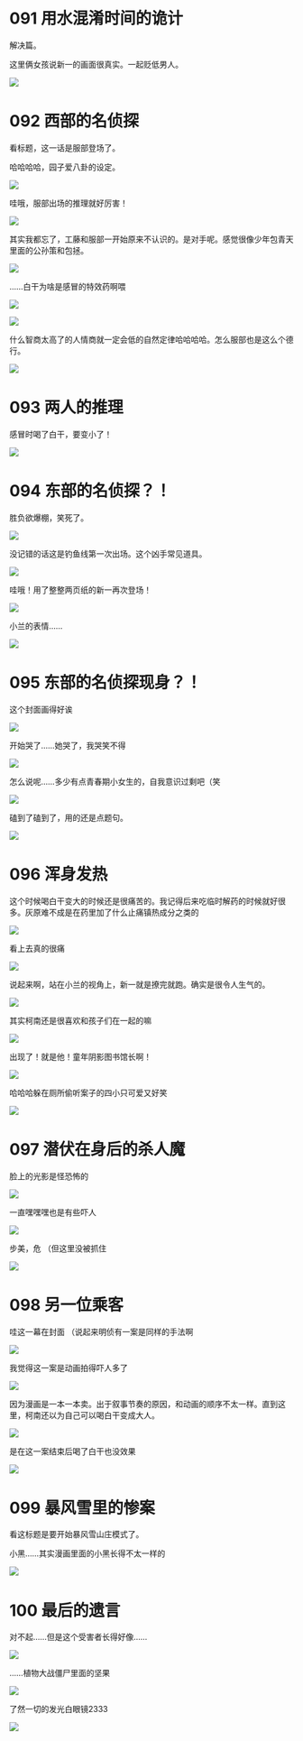 # ​091 用水混淆时间的诡计

解决篇。

这里俩女孩说新一的画面很真实。一起贬低男人。

![](99%20Blogs/LynnBlog/docs/Readings/Manga/%E5%90%8D%E4%BE%A6%E6%8E%A2%E6%9F%AF%E5%8D%97/09494ca071a7660fb95c2747cb11b022_MD5.png)

# 092 西部的名侦探

看标题，这一话是服部登场了。

哈哈哈哈，园子爱八卦的设定。

![](99%20Blogs/LynnBlog/docs/Readings/Manga/%E5%90%8D%E4%BE%A6%E6%8E%A2%E6%9F%AF%E5%8D%97/f5b3b57eb3eb4f50162c062451545883_MD5.png)

哇哦，服部出场的推理就好厉害！

![](99%20Blogs/LynnBlog/docs/Readings/Manga/%E5%90%8D%E4%BE%A6%E6%8E%A2%E6%9F%AF%E5%8D%97/e49fba14dab353a9a402d6816261bdbb_MD5.png)

其实我都忘了，工藤和服部一开始原来不认识的。是对手呢。感觉很像少年包青天里面的公孙策和包拯。

![](99%20Blogs/LynnBlog/docs/Readings/Manga/%E5%90%8D%E4%BE%A6%E6%8E%A2%E6%9F%AF%E5%8D%97/1d1ce6126ad362fd69bb3acf23b21325_MD5.png)

……白干为啥是感冒的特效药啊喂

![](99%20Blogs/LynnBlog/docs/Readings/Manga/%E5%90%8D%E4%BE%A6%E6%8E%A2%E6%9F%AF%E5%8D%97/84c4076007063906a8f46922932c087e_MD5.png)

  

![](99%20Blogs/LynnBlog/docs/Readings/Manga/%E5%90%8D%E4%BE%A6%E6%8E%A2%E6%9F%AF%E5%8D%97/c11e6f7725e163326e902e4584d11b9b_MD5.png)

什么智商太高了的人情商就一定会低的自然定律哈哈哈哈。怎么服部也是这么个德行。

![](99%20Blogs/LynnBlog/docs/Readings/Manga/%E5%90%8D%E4%BE%A6%E6%8E%A2%E6%9F%AF%E5%8D%97/d6137905eadcd2bbc0966196153df8f1_MD5.png)

# 093 两人的推理

感冒时喝了白干，要变小了！

![](99%20Blogs/LynnBlog/docs/Readings/Manga/%E5%90%8D%E4%BE%A6%E6%8E%A2%E6%9F%AF%E5%8D%97/975123050f86987f51fac7b91d1743bc_MD5.png)

# 094 东部的名侦探？！

  

胜负欲爆棚，笑死了。

![](99%20Blogs/LynnBlog/docs/Readings/Manga/%E5%90%8D%E4%BE%A6%E6%8E%A2%E6%9F%AF%E5%8D%97/2417f41d71e7d52c7b2d6405fb1382c2_MD5.png)

没记错的话这是钓鱼线第一次出场。这个凶手常见道具。

![](99%20Blogs/LynnBlog/docs/Readings/Manga/%E5%90%8D%E4%BE%A6%E6%8E%A2%E6%9F%AF%E5%8D%97/f27f1763031d8a2eb570ddca0466d647_MD5.png)

哇哦！用了整整两页纸的新一再次登场！

![](99%20Blogs/LynnBlog/docs/Readings/Manga/%E5%90%8D%E4%BE%A6%E6%8E%A2%E6%9F%AF%E5%8D%97/de738d75a97931a4646c6b63ef2c87ca_MD5.png)

小兰的表情……

![](99%20Blogs/LynnBlog/docs/Readings/Manga/%E5%90%8D%E4%BE%A6%E6%8E%A2%E6%9F%AF%E5%8D%97/3343f6f2c8ed98d39a814c18d9e2e260_MD5.png)

# 095 东部的名侦探现身？！

这个封面画得好诶

![](99%20Blogs/LynnBlog/docs/Readings/Manga/%E5%90%8D%E4%BE%A6%E6%8E%A2%E6%9F%AF%E5%8D%97/956d053944c7b4dfa89d13f22520d473_MD5.png)

开始哭了……她哭了，我哭笑不得

![](99%20Blogs/LynnBlog/docs/Readings/Manga/%E5%90%8D%E4%BE%A6%E6%8E%A2%E6%9F%AF%E5%8D%97/ed226a0eecd8146bea972f8b429c8fcf_MD5.png)

怎么说呢……多少有点青春期小女生的，自我意识过剩吧（笑  

![](99%20Blogs/LynnBlog/docs/Readings/Manga/%E5%90%8D%E4%BE%A6%E6%8E%A2%E6%9F%AF%E5%8D%97/6970e8f63853f73617a6cb561c458b8d_MD5.png)

磕到了磕到了，用的还是点题句。

![](99%20Blogs/LynnBlog/docs/Readings/Manga/%E5%90%8D%E4%BE%A6%E6%8E%A2%E6%9F%AF%E5%8D%97/8c11663b7c5cf484ba48d364d9626d5b_MD5.png)

# 096 浑身发热

这个时候喝白干变大的时候还是很痛苦的。我记得后来吃临时解药的时候就好很多。灰原难不成是在药里加了什么止痛镇热成分之类的

![](99%20Blogs/LynnBlog/docs/Readings/Manga/%E5%90%8D%E4%BE%A6%E6%8E%A2%E6%9F%AF%E5%8D%97/7be0cee48ecb02b736156d3f89c04dba_MD5.png)

看上去真的很痛  

![](99%20Blogs/LynnBlog/docs/Readings/Manga/%E5%90%8D%E4%BE%A6%E6%8E%A2%E6%9F%AF%E5%8D%97/77c781b23c0cbcdfcac2365578eb9399_MD5.png)

说起来啊，站在小兰的视角上，新一就是撩完就跑。确实是很令人生气的。

![](99%20Blogs/LynnBlog/docs/Readings/Manga/%E5%90%8D%E4%BE%A6%E6%8E%A2%E6%9F%AF%E5%8D%97/347f78472d83d3bdbcdc0e39192435ee_MD5.png)

其实柯南还是很喜欢和孩子们在一起的嘛

![](99%20Blogs/LynnBlog/docs/Readings/Manga/%E5%90%8D%E4%BE%A6%E6%8E%A2%E6%9F%AF%E5%8D%97/968b723920ae756bd8eaef8af739b915_MD5.png)

出现了！就是他！童年阴影图书馆长啊！

![](99%20Blogs/LynnBlog/docs/Readings/Manga/%E5%90%8D%E4%BE%A6%E6%8E%A2%E6%9F%AF%E5%8D%97/518c52c2277b1bfadbe6f1ccab8d30be_MD5.png)

哈哈哈躲在厕所偷听案子的四小只可爱又好笑

![](99%20Blogs/LynnBlog/docs/Readings/Manga/%E5%90%8D%E4%BE%A6%E6%8E%A2%E6%9F%AF%E5%8D%97/25c2de64f3a6cd39ddad7b0bfd0bc4d4_MD5.png)

# 097 潜伏在身后的杀人魔

脸上的光影是怪恐怖的  

![](99%20Blogs/LynnBlog/docs/Readings/Manga/%E5%90%8D%E4%BE%A6%E6%8E%A2%E6%9F%AF%E5%8D%97/d0746dab1197a36c429ba362039b06a6_MD5.png)

一直嘿嘿嘿也是有些吓人

![](99%20Blogs/LynnBlog/docs/Readings/Manga/%E5%90%8D%E4%BE%A6%E6%8E%A2%E6%9F%AF%E5%8D%97/078c82acc5dd227341dfcb5c08aa910c_MD5.png)

步美，危 （但这里没被抓住  

![](99%20Blogs/LynnBlog/docs/Readings/Manga/%E5%90%8D%E4%BE%A6%E6%8E%A2%E6%9F%AF%E5%8D%97/3e3fc789888dcb6ec2505338af144c20_MD5.png)

# 098 另一位乘客

哇这一幕在封面 （说起来明侦有一案是同样的手法啊  

![](99%20Blogs/LynnBlog/docs/Readings/Manga/%E5%90%8D%E4%BE%A6%E6%8E%A2%E6%9F%AF%E5%8D%97/a3581d063bfd123b9adba935dfa8511e_MD5.png)

我觉得这一案是动画拍得吓人多了

![](99%20Blogs/LynnBlog/docs/Readings/Manga/%E5%90%8D%E4%BE%A6%E6%8E%A2%E6%9F%AF%E5%8D%97/93d4a2c9e0075b35c67d05473094da17_MD5.png)

因为漫画是一本一本卖。出于叙事节奏的原因，和动画的顺序不太一样。直到这里，柯南还以为自己可以喝白干变成大人。

![](99%20Blogs/LynnBlog/docs/Readings/Manga/%E5%90%8D%E4%BE%A6%E6%8E%A2%E6%9F%AF%E5%8D%97/76b28c1a8115fa221d5b1e99b43c7038_MD5.png)

是在这一案结束后喝了白干也没效果  

![](99%20Blogs/LynnBlog/docs/Readings/Manga/%E5%90%8D%E4%BE%A6%E6%8E%A2%E6%9F%AF%E5%8D%97/bfb8fe29196c6e9ceef32faf04e9b252_MD5.png)

# 099 暴风雪里的惨案

看这标题是要开始暴风雪山庄模式了。

小黑……其实漫画里面的小黑长得不太一样的

![](99%20Blogs/LynnBlog/docs/Readings/Manga/%E5%90%8D%E4%BE%A6%E6%8E%A2%E6%9F%AF%E5%8D%97/fb61c88ea925ebc63bb8350f62081d42_MD5.png)

  

# 100 最后的遗言

对不起……但是这个受害者长得好像……

![](99%20Blogs/LynnBlog/docs/Readings/Manga/%E5%90%8D%E4%BE%A6%E6%8E%A2%E6%9F%AF%E5%8D%97/39a87ba632ceca1dd3b4536c32f61372_MD5.png)

……植物大战僵尸里面的坚果

![](99%20Blogs/LynnBlog/docs/Readings/Manga/%E5%90%8D%E4%BE%A6%E6%8E%A2%E6%9F%AF%E5%8D%97/9bb7584053acbbdd2a04fd6d609c4cd5_MD5.png)

了然一切的发光白眼镜2333

![](99%20Blogs/LynnBlog/docs/Readings/Manga/%E5%90%8D%E4%BE%A6%E6%8E%A2%E6%9F%AF%E5%8D%97/d49569155e2118db9df730f08d08f716_MD5.png)